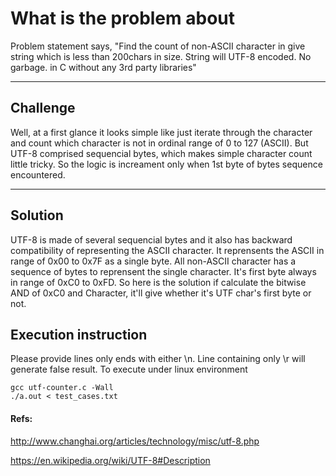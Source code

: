 What is the problem about
=====================


Problem statement says, "Find the count of non-ASCII character in give string which is less than 200chars in size. String will UTF-8 encoded. No garbage. in C without any 3rd party libraries"

----------


Challenge
---------

Well, at a first glance it looks simple like just iterate through the character and count which character is not in ordinal range of 0 to 127 (ASCII).
But UTF-8 comprised sequencial bytes, which makes simple character count little tricky. So the logic is increament only when 1st byte of bytes sequence encountered.

----------

Solution
---------

UTF-8 is made of several sequencial bytes and it also has backward compatibility of representing the ASCII character. It reprensents the ASCII in range of 0x00 to 0x7F as a single byte.
All non-ASCII character has a sequence of bytes to reprensent the single character. It's first byte always in range of 0xC0 to 0xFD. So here is the solution if calculate the bitwise AND of 0xC0 and Character, it'll give whether it's UTF char's first byte or not.


Execution instruction
---------

Please provide lines only ends with either \n. Line containing only \r will generate false result.
To execute under linux environment

	gcc utf-counter.c -Wall
	./a.out < test_cases.txt


#### Refs:
http://www.changhai.org/articles/technology/misc/utf-8.php  

https://en.wikipedia.org/wiki/UTF-8#Description  
